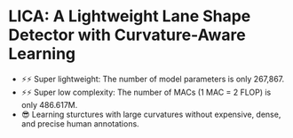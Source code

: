 **LICA**: A Lightweight Lane Shape Detector with Curvature-Aware Learning
=======

* ⚡⚡ Super lightweight: The number of model parameters is only 267,867.
* ⚡⚡ Super low complexity: The number of MACs (1 MAC = 2 FLOP) is only 486.617M.
* 😎  Learning sturctures with large curvatures without expensive, dense, and precise human annotations.
